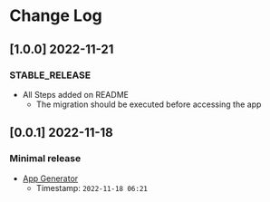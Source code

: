 # Change Log

## [1.0.0] 2022-11-21
### STABLE_RELEASE

- All Steps added on README
  - The migration should be executed before accessing the app

## [0.0.1] 2022-11-18
### Minimal release

- [App Generator](https://appseed.us/generator/)
  - Timestamp: `2022-11-18 06:21`
